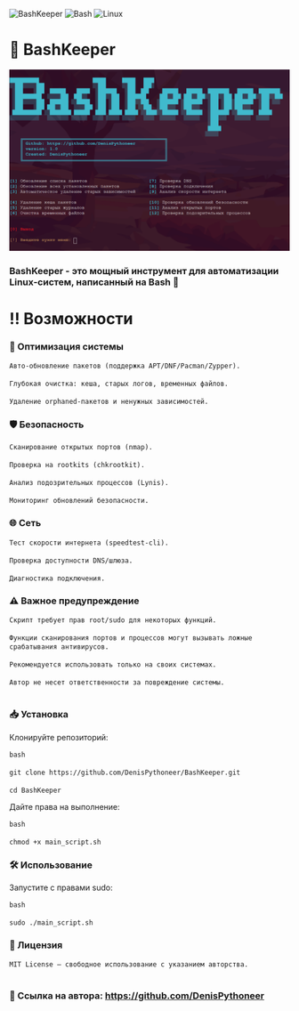 ![BashKeeper](https://img.shields.io/badge/Version-2.0-blue)
![Bash](https://img.shields.io/badge/Bash-5.0+-green)
![Linux](https://img.shields.io/badge/Linux-Fedora%20%7C%20Arch%20%7C%20Kali-blue)

# 🔧 BashKeeper

![Скриншот интерфейса BashKeeper](https://raw.githubusercontent.com/DenisPythoneer/BashKeeper/main/image/Screenshot.png)

### BashKeeper - это мощный инструмент для автоматизации Linux-систем, написанный на Bash 💨

# ‼️ Возможности

### 🚀 Оптимизация системы

    Авто-обновление пакетов (поддержка APT/DNF/Pacman/Zypper).

    Глубокая очистка: кеша, старых логов, временных файлов.

    Удаление orphaned-пакетов и ненужных зависимостей.

### 🛡️ Безопасность

    Сканирование открытых портов (nmap).

    Проверка на rootkits (chkrootkit).

    Анализ подозрительных процессов (Lynis).

    Мониторинг обновлений безопасности.

### 🌐 Сеть

    Тест скорости интернета (speedtest-cli).

    Проверка доступности DNS/шлюза.

    Диагностика подключения.

### ⚠️ Важное предупреждение

    Скрипт требует прав root/sudo для некоторых функций.

    Функции сканирования портов и процессов могут вызывать ложные срабатывания антивирусов.

    Рекомендуется использовать только на своих системах.

    Автор не несет ответственности за повреждение системы.

#

### 📥 Установка

Клонируйте репозиторий:

    bash

    git clone https://github.com/DenisPythoneer/BashKeeper.git  
    
    cd BashKeeper

Дайте права на выполнение:

    bash

    chmod +x main_script.sh  

### 🛠 Использование

Запустите с правами sudo:

    bash

    sudo ./main_script.sh  

### 📜 Лицензия

    MIT License — свободное использование с указанием авторства.

#
   
### 🔗 Ссылка на автора: https://github.com/DenisPythoneer
